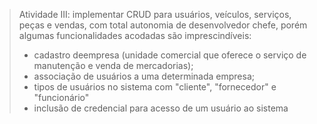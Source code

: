 
 
>  Atividade III: implementar CRUD para usuários, veículos, serviços, peças e vendas, com total autonomia de desenvolvedor chefe, porém algumas funcionalidades acodadas são imprescindíveis:
> -  cadastro deempresa (unidade comercial que oferece o serviço de manutenção e venda de mercadorias);
> -  associação de usuários a uma determinada empresa;
> -  tipos de usuários no sistema com "cliente", "fornecedor" e "funcionário" 
> -  inclusão de credencial para acesso de um usuário ao sistema
 
